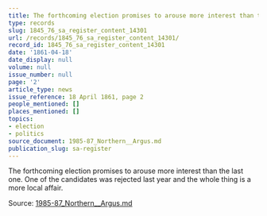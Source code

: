 ```yaml
---
title: The forthcoming election promises to arouse more interest than the last one.
type: records
slug: 1845_76_sa_register_content_14301
url: /records/1845_76_sa_register_content_14301/
record_id: 1845_76_sa_register_content_14301
date: '1861-04-18'
date_display: null
volume: null
issue_number: null
page: '2'
article_type: news
issue_reference: 18 April 1861, page 2
people_mentioned: []
places_mentioned: []
topics:
- election
- politics
source_document: 1985-87_Northern__Argus.md
publication_slug: sa-register
---
```


The forthcoming election promises to arouse more interest than the last one.  One of the candidates was rejected last year and the whole thing is a more local affair.

Source: [1985-87_Northern__Argus.md](/downloads/markdown/1985-87_Northern__Argus.md)
